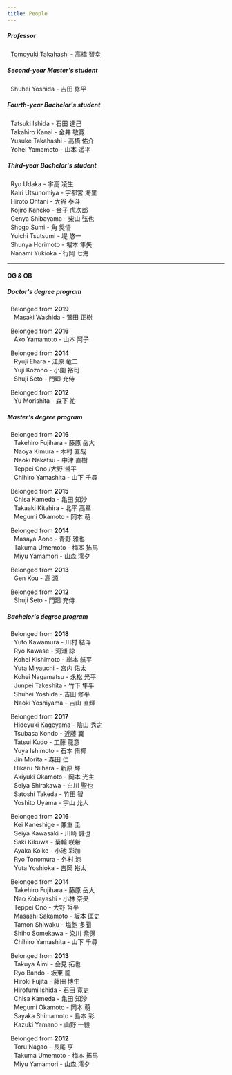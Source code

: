 ```yaml
---
title: People
---
```


<div class="mt-2"></div>
<div class="row">
<div class="col-md">
<h5>Professor</h5>
<p>&nbsp; <a href="http://gakujo.kansai-u.ac.jp/profile/en/c53fced62cLbcE6128e0937de2+.html">Tomoyuki Takahashi</a> - <a href="http://gakujo.kansai-u.ac.jp/profile/ja/c53fced62cLbcE6128e0937de2+.html">高橋 智幸</a></p>

<h5>Second-year Master's student</h5>
<p>&nbsp; Shuhei Yoshida - 吉田 修平</p>

<h5>Fourth-year Bachelor's student</h5>
<p>&nbsp; Tatsuki Ishida - 石田 達己<br>
&nbsp; Takahiro Kanai - 金井 敬寛<br>
&nbsp; Yusuke Takahashi - 高橋 佑介<br>
&nbsp; Yohei Yamamoto - 山本 遥平</p>
</div>

<div class="col-md">
<h5>Third-year Bachelor's student</h5>
<p>&nbsp; Ryo Udaka - 宇高 凌生<br>
&nbsp; Kairi Utsunomiya - 宇都宮 海里<br>
&nbsp; Hiroto Ohtani - 大谷 泰斗<br>
&nbsp; Kojiro Kaneko - 金子 ⻁次郎<br>
&nbsp; Genya Shibayama - 柴山 弦也<br>
&nbsp; Shogo Sumi - 角 奨悟<br>
&nbsp; Yuichi Tsutsumi - 堤 悠一<br>
&nbsp; Shunya Horimoto - 堀本 隼矢<br>
&nbsp; Nanami Yukioka - 行岡 七海</p>
</div>
</div>

---

#### OG & OB
<div class="row">
<div class="col-md">
<h5>Doctor's degree program</h5>
<p>&nbsp; Belonged from <strong>2019</strong><br>
&nbsp; &nbsp; Masaki Washida - 鷲田 正樹</p>

<p>&nbsp; Belonged from <strong>2016</strong><br>
&nbsp; &nbsp; Ako Yamamoto - 山本 阿子</p>

<p>&nbsp; Belonged from <strong>2014</strong><br>
&nbsp; &nbsp; Ryuji Ehara - 江原 竜二<br>
&nbsp; &nbsp; Yuji Kozono - 小園 裕司<br>
&nbsp; &nbsp; Shuji Seto - 門廻 充侍</p>

<p>&nbsp; Belonged from <strong>2012</strong><br>
&nbsp; &nbsp; Yu Morishita - 森下 祐</p>

<h5>Master's degree program</h5>
<p>&nbsp; Belonged from <strong>2016</strong><br>
&nbsp; &nbsp; Takehiro Fujihara - 藤原 岳大<br>
&nbsp; &nbsp; Naoya Kimura - 木村 直哉<br>
&nbsp; &nbsp; Naoki Nakatsu - 中津 直樹<br>
&nbsp; &nbsp; Teppei Ono /大野 哲平<br>
&nbsp; &nbsp; Chihiro Yamashita - 山下 千尋</p>

<p>&nbsp; Belonged from <strong>2015</strong><br>
&nbsp; &nbsp; Chisa Kameda - 亀田 知沙<br>
&nbsp; &nbsp; Takaaki Kitahira - 北平 高章<br>
&nbsp; &nbsp; Megumi Okamoto - 岡本 萌</p>

<p>&nbsp; Belonged from <strong>2014</strong><br>
&nbsp; &nbsp; Masaya Aono - 青野 雅也<br>
&nbsp; &nbsp; Takuma Umemoto - 梅本 拓馬<br>
&nbsp; &nbsp; Miyu Yamamori - 山森 澪夕</p>

<p>&nbsp; Belonged from <strong>2013</strong><br>
&nbsp; &nbsp; Gen Kou - 高 源</p>

<p>&nbsp; Belonged from <strong>2012</strong><br>
&nbsp; &nbsp; Shuji Seto - 門廻 充侍</p>
</div>
<div class="col-md">

<h5>Bachelor's degree program</h5>
<p>&nbsp; Belonged from <strong>2018</strong><br>
&nbsp; &nbsp; Yuto Kawamura - 川村 結斗<br>
&nbsp; &nbsp; Ryo Kawase - 河瀬 諒<br>
&nbsp; &nbsp; Kohei Kishimoto - 岸本 航平<br>
&nbsp; &nbsp; Yuta Miyauchi - 宮内 佑太<br>
&nbsp; &nbsp; Kohei Nagamatsu - 永松 光平<br>
&nbsp; &nbsp; Junpei Takeshita - 竹下 隼平<br>
&nbsp; &nbsp; Shuhei Yoshida - 吉田 修平<br>
&nbsp; &nbsp; Naoki Yoshiyama - 吉山 直輝</p>

<p>&nbsp; Belonged from <strong>2017</strong><br>
&nbsp; &nbsp; Hideyuki Kageyama - 陰山 秀之<br>
&nbsp; &nbsp; Tsubasa Kondo - 近藤 翼<br>
&nbsp; &nbsp; Tatsui Kudo - 工藤 龍意<br>
&nbsp; &nbsp; Yuya Ishimoto - 石本 侑椰<br>
&nbsp; &nbsp; Jin Morita - 森田 仁<br>
&nbsp; &nbsp; Hikaru Niihara - 新原 輝<br>
&nbsp; &nbsp; Akiyuki Okamoto - 岡本 光主<br>
&nbsp; &nbsp; Seiya Shirakawa - 白川 聖也<br>
&nbsp; &nbsp; Satoshi Takeda - 竹田 智<br>
&nbsp; &nbsp; Yoshito Uyama - 宇山 允人</p>

<p>&nbsp; Belonged from <strong>2016</strong><br>
&nbsp; &nbsp; Kei Kaneshige - 兼重 圭<br>
&nbsp; &nbsp; Seiya Kawasaki - 川崎 誠也<br>
&nbsp; &nbsp; Saki Kikuwa - 菊輪 咲希<br>
&nbsp; &nbsp; Ayaka Koike - 小池 彩加<br>
&nbsp; &nbsp; Ryo Tonomura - 外村 涼<br>
&nbsp; &nbsp; Yuta Yoshioka - 吉岡 裕太</p>

<p>&nbsp; Belonged from <strong>2014</strong><br>
&nbsp; &nbsp; Takehiro Fujihara - 藤原 岳大<br>
&nbsp; &nbsp; Nao Kobayashi - 小林 奈央<br>
&nbsp; &nbsp; Teppei Ono - 大野 哲平<br>
&nbsp; &nbsp; Masashi Sakamoto - 坂本 匡史<br>
&nbsp; &nbsp; Tamon Shiwaku - 塩飽 多聞<br>
&nbsp; &nbsp; Shiho Somekawa - 染川 紫保<br>
&nbsp; &nbsp; Chihiro Yamashita - 山下 千尋</p>

<p>&nbsp; Belonged from <strong>2013</strong><br>
&nbsp; &nbsp; Takuya Aimi - 会見 拓也<br>
&nbsp; &nbsp; Ryo Bando - 坂東 龍<br>
&nbsp; &nbsp; Hiroki Fujita - 藤田 博生<br>
&nbsp; &nbsp; Hirofumi Ishida - 石田 寛史<br>
&nbsp; &nbsp; Chisa Kameda - 亀田 知沙<br>
&nbsp; &nbsp; Megumi Okamoto - 岡本 萌<br>
&nbsp; &nbsp; Sayaka Shimamoto - 島本 彩<br>
&nbsp; &nbsp; Kazuki Yamano - 山野 一毅</p>

<p>&nbsp; Belonged from <strong>2012</strong><br>
&nbsp; &nbsp; Toru Nagao - 長尾 亨<br>
&nbsp; &nbsp; Takuma Umemoto - 梅本 拓馬<br>
&nbsp; &nbsp; Miyu Yamamori - 山森 澪夕</p>
</div>
</div>
